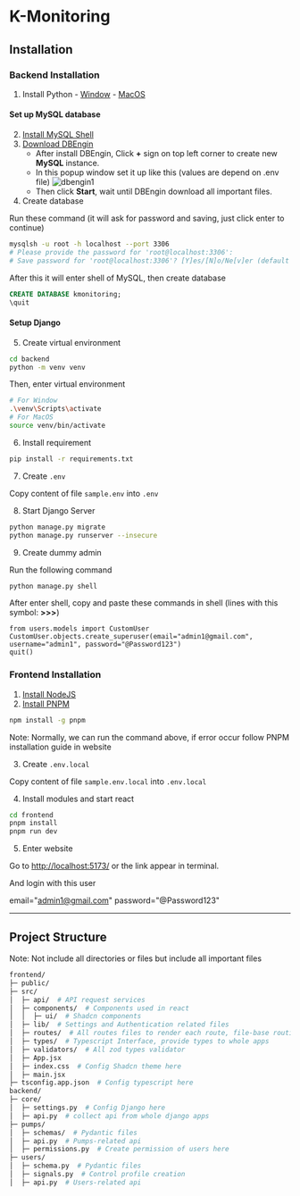 # K-Monitoring

## Installation

### Backend Installation

1. Install Python - [Window](https://www.python.org/downloads/windows/) - [MacOS](https://www.python.org/downloads/macos/)

#### Set up MySQL database

2. [Install MySQL Shell](https://dev.mysql.com/downloads/shell/)
3. [Download DBEngin](https://dbngin.com/)
   - After install DBEngin, Click **+** sign on top left corner to create new **MySQL** instance.
   - In this popup window set it up like this (values are depend on .env file)
   ![dbengin1](https://github.com/user-attachments/assets/83d97dd8-7c43-4517-aee4-d91746064389)
   - Then click **Start**, wait until DBEngin download all important files.
4. Create database

Run these command (it will ask for password and saving, just click enter to continue)

```bash
mysqlsh -u root -h localhost --port 3306
# Please provide the password for 'root@localhost:3306':
# Save password for 'root@localhost:3306'? [Y]es/[N]o/Ne[v]er (default No):
```

After this it will enter shell of MySQL, then create database

```sql
CREATE DATABASE kmonitoring;
\quit
```

#### Setup Django

5. Create virtual environment

```bash
cd backend
python -m venv venv
```

Then, enter virtual environment

```bash
# For Window
.\venv\Scripts\activate
# For MacOS
source venv/bin/activate
```

6. Install requirement

```bash
pip install -r requirements.txt
```

7. Create `.env`

Copy content of file `sample.env` into `.env`

8. Start Django Server

```bash
python manage.py migrate
python manage.py runserver --insecure
```

9. Create dummy admin

Run the following command

```bash
python manage.py shell
```

After enter shell, copy and paste these commands in shell (lines with this symbol: **>>>**)

```shell
from users.models import CustomUser
CustomUser.objects.create_superuser(email="admin1@gmail.com", username="admin1", password="@Password123")
quit()
```

### Frontend Installation

1. [Install NodeJS](https://nodejs.org/en/download/package-manager)
2. [Install PNPM](https://pnpm.io/installation)

```bash
npm install -g pnpm
```

Note: Normally, we can run the command above, if error occur follow PNPM installation guide in website

3. Create `.env.local`

Copy content of file `sample.env.local` into `.env.local`

4. Install modules and start react

```bash
cd frontend
pnpm install
pnpm run dev
```

5. Enter website

Go to [http://localhost:5173/](http://localhost:5173/)
or the link appear in terminal.

And login with this user

email="admin1@gmail.com"
password="@Password123"

---

## Project Structure

Note: Not include all directories or files but include all important files

```bash
frontend/
├─ public/
├─ src/
│  ├─ api/  # API request services
│  ├─ components/  # Components used in react
│  │  ├─ ui/  # Shadcn components
│  ├─ lib/  # Settings and Authentication related files
│  ├─ routes/  # All routes files to render each route, file-base routing
│  ├─ types/  # Typescript Interface, provide types to whole apps
│  ├─ validators/  # All zod types validator
│  ├─ App.jsx
│  ├─ index.css  # Config Shadcn theme here
│  ├─ main.jsx
├─ tsconfig.app.json  # Config typescript here
backend/
├─ core/
│  ├─ settings.py  # Config Django here
│  ├─ api.py  # collect api from whole django apps
├─ pumps/
│  ├─ schemas/  # Pydantic files
│  ├─ api.py  # Pumps-related api
│  ├─ permissions.py  # Create permission of users here
├─ users/
│  ├─ schema.py  # Pydantic files
│  ├─ signals.py  # Control profile creation
│  ├─ api.py  # Users-related api
```
